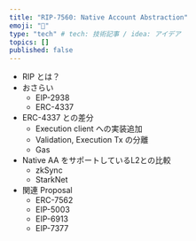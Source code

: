```yaml
---
title: "RIP-7560: Native Account Abstraction"
emoji: "👛"
type: "tech" # tech: 技術記事 / idea: アイデア
topics: []
published: false
---
```


* RIP とは？
* おさらい
  * EIP-2938
  * ERC-4337
* ERC-4337 との差分
  * Execution client への実装追加
  * Validation, Execution Tx の分離
  * Gas
* Native AA をサポートしているL2との比較
  * zkSync
  * StarkNet
* 関連 Proposal
  * ERC-7562
  * EIP-5003
  * EIP-6913
  * EIP-7377
